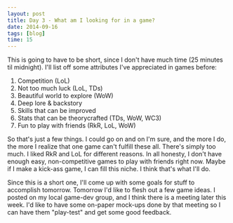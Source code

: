 ```yaml
---
layout: post
title: Day 3 - What am I looking for in a game?
date: 2014-09-16
tags: [blog]
time: 15
---
```


This is going to have to be short, since I don't have much time (25 minutes til midnight). I'll list off some attributes I've appreciated in games before:

1. Competition (LoL)
1. Not too much luck (LoL, TDs)
1. Beautiful world to explore (WoW)
1. Deep lore & backstory
1. Skills that can be improved
1. Stats that can be theorycrafted (TDs, WoW, WC3)
1. Fun to play with friends (RkR, LoL, WoW)

So that's just a few things. I could go on and on I'm sure, and the more I do, the more I realize that one game can't fulfill these all. There's simply too much. I liked RkR and LoL for different reasons. In all honesty, I don't have enough easy, non-competitive games to play with friends right now. Maybe if I make a kick-ass game, I can fill this niche. I think that's what I'll do.

Since this is a short one, I'll come up with some goals for stuff to accomplish tomorrow. Tomorrow I'd like to flesh out a few game ideas. I posted on my local game-dev group, and I think there is a meeting later this week. I'd like to have some on-paper mock-ups done by that meeting so I can have them "play-test" and get some good feedback.